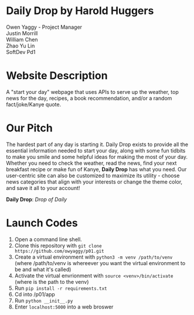 # Daily Drop by Harold Huggers
Owen Yaggy - Project Manager
<br>
Justin Morrill
<br>
William Chen
<br>
Zhao Yu Lin
<br>
SoftDev Pd1

# Website Description
A "start your day" webpage that uses APIs to serve up the weather, top news for the day, recipes, a book recommendation, and/or a random fact/joke/Kanye quote.

# Our Pitch
The hardest part of any day is starting it. Daily Drop exists to provide all the essential information needed to start your day, along with some fun tidbits to make you smile and some helpful ideas for making the most of your day. Whether you need to check the weather, read the news, find your next breakfast recipe or make fun of Kanye, **Daily Drop** has what you need. Our user-centric site can also be customized to maximize its utility - choose news categories that align with your interests or change the theme color, and save it all to your account!

**Daily Drop**: *Drop of Daily*

# Launch Codes
1. Open a command line shell.
2. Clone this repository with `git clone https://github.com/owyaggy/p01.git`
4. Create a virtual environment with `python3 -m venv /path/to/venv` (where /path/to/venv is whereever you want the virtual environment to be and what it's called)
6. Activate the virtual envrionment with `source <venv>/bin/activate` (where <venv> is the path to the venv)
7. Run `pip install -r requirements.txt`
8. Cd into /p01/app
9. Run `python __init__.py`
10. Enter `localhost:5000` into a web broswer
